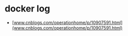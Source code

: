# docker log

- [www.cnblogs.com/operationhome/p/10907591.html](www.cnblogs.com/operationhome/p/10907591.html)
